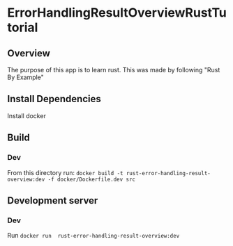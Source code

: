 # ErrorHandlingResultOverviewRustTutorial

## Overview
The purpose of this app is to learn rust. This was made by following "Rust By Example"

## Install Dependencies
Install docker

## Build
### Dev
From this directory run: `docker build -t rust-error-handling-result-overview:dev -f docker/Dockerfile.dev src`

## Development server
### Dev
Run `docker run  rust-error-handling-result-overview:dev`